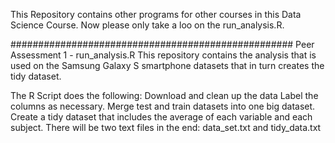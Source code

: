 This Repository contains other programs for other courses in this Data Science Course.
Now please only take a loo on the  run_analysis.R.

###################################################
Peer Assessment 1 - run_analysis.R
This repository contains the analysis that is used on the Samsung Galaxy S smartphone datasets that in turn creates the tidy dataset.

The R Script does the following:
Download and clean up the data
Label the columns as necessary.
Merge test and train datasets into one big dataset.
Create a tidy dataset that includes the average of each variable and each subject.
There will be two text files in the end: data_set.txt and tidy_data.txt
